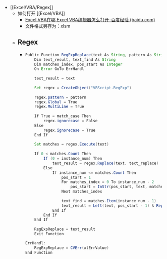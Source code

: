- [[Excel/VBA/Regex]]
	- 如何打开 [[Excel/VBA]]
		- [Excel VBA在哪 Excel VBA编辑器怎么打开-百度经验 (baidu.com)](https://jingyan.baidu.com/article/3f16e0031075a02590c1034e.html)
		- 文件格式另存为：xlsm
	- Regex
		-
		- ```java
		  Public Function RegExpReplace(text As String, pattern As String, text_replace As String, Optional instance_num As Integer = 0, Optional match_case As Boolean = True) As String
		      Dim text_result, text_find As String
		      Dim matches_index, pos_start As Integer
		      On Error GoTo ErrHandl
		      
		      text_result = text
		      
		      Set regex = CreateObject("VBScript.RegExp")
		      
		      regex.pattern = pattern
		      regex.Global = True
		      regex.MultiLine = True
		      
		      If True = match_case Then
		          regex.ignorecase = False
		      Else
		          regex.ignorecase = True
		      End If
		      
		      Set matches = regex.Execute(text)
		          
		      If 0 < matches.Count Then
		          If (0 = instance_num) Then
		              text_result = regex.Replace(text, text_replace)
		          Else
		              If instance_num <= matches.Count Then
		                  pos_start = 1
		                  For matches_index = 0 To instance_num - 2
		                      pos_start = InStr(pos_start, text, matches.Item(matches_index), vbBinaryCompare) + Len(matches.Item(matches_index))
		                  Next matches_index
		                  
		                  text_find = matches.Item(instance_num - 1)
		                  text_result = Left(text, pos_start - 1) & Replace(text, text_find, text_replace, pos_start, 1, vbBinaryCompare)
		              End If
		          End If
		      End If
		      
		      RegExpReplace = text_result
		      Exit Function
		  
		  ErrHandl:
		      RegExpReplace = CVErr(xlErrValue)
		  End Function
		  
		  ```